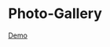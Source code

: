 # Photo-Gallery

  <a href="https://codepen.io/kundankumarmourya/pen/pqwGzo" target="_blank"> Demo </a>
